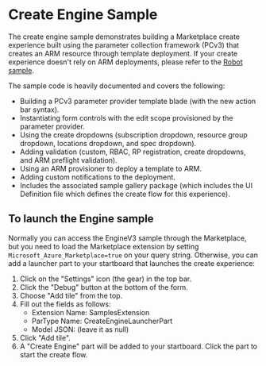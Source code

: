 ﻿
# Create Engine Sample
The create engine sample demonstrates building a Marketplace create experience built using the parameter collection framework (PCv3) that creates an ARM resource through template deployment. 
If your create experience doesn't rely on ARM deployments, please refer to the [Robot sample](portalfx-create-robot-sample.md).

The sample code is heavily documented and covers the following:
* Building a PCv3 parameter provider template blade (with the new action bar syntax).
* Instantiating form controls with the edit scope provisioned by the parameter provider.
* Using the create dropdowns (subscription dropdown, resource group dropdown, locations dropdown, and spec dropdown).
* Adding validation (custom, RBAC, RP registration, create dropdowns, and ARM preflight validation).
* Using an ARM provisioner to deploy a template to ARM.
* Adding custom notifications to the deployment.
* Includes the associated sample gallery package (which includes the UI Definition file which defines the create flow for this experience).

## To launch the Engine sample
Normally you can access the EngineV3 sample through the Marketplace, but you need to load the Marketplace extension by setting `Microsoft_Azure_Marketplace=true` on your query string. Otherwise, you can add a launcher part to your startboard that launches the create experience:
1. Click on the "Settings" icon (the gear) in the top bar.
2. Click the "Debug" button at the bottom of the form.
3. Choose "Add tile" from the top.
4. Fill out the fields as follows:
    * Extension Name: SamplesExtension
    * ParType Name: CreateEngineLauncherPart
    * Model JSON: (leave it as null)
5. Click "Add tile".
6. A "Create Engine" part will be added to your startboard. Click the part to start the create flow.